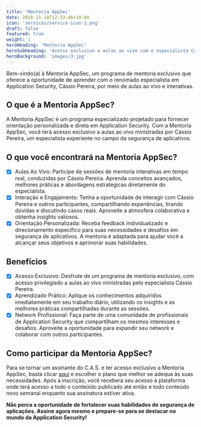 ```yaml
---
title: 'Mentoria AppSec'
date: 2018-11-18T12:33:46+10:00
icon: 'services/service-icon-1.png'
draft: false
featured: true
weight: 1
heroHeading: 'Mentoria AppSec'
heroSubHeading: 'Acesso exclusivo a aulas ao vivo com o especialista Cássio Pereira'
heroBackground: 'images/3.jpg'
---
```


Bem-vindo(a) à Mentoria AppSec, um programa de mentoria exclusivo que oferece a oportunidade de aprender com o renomado especialista em Application Security, Cássio Pereira, por meio de aulas ao vivo e interativas.

## O que é a Mentoria AppSec?

A Mentoria AppSec é um programa especializado projetado para fornecer orientação personalizada e direta em Application Security. Com a Mentoria AppSec, você terá acesso exclusivo a aulas ao vivo ministradas por Cássio Pereira, um especialista experiente no campo da segurança de aplicativos.

## O que você encontrará na Mentoria AppSec?

- [X] Aulas Ao Vivo: Participe de sessões de mentoria interativas em tempo real, conduzidas por Cássio Pereira. Aprenda conceitos avançados, melhores práticas e abordagens estratégicas diretamente do especialista.
- [X] Interação e Engajamento: Tenha a oportunidade de interagir com Cássio Pereira e outros participantes, compartilhando experiências, tirando dúvidas e discutindo casos reais. Aproveite a atmosfera colaborativa e obtenha insights valiosos.
- [X] Orientação Personalizada: Receba feedback individualizado e direcionamento específico para suas necessidades e desafios em segurança de aplicativos. A mentoria é adaptada para ajudar você a alcançar seus objetivos e aprimorar suas habilidades.

## Benefícios

- [X] Acesso Exclusivo: Desfrute de um programa de mentoria exclusivo, com acesso privilegiado a aulas ao vivo ministradas pelo especialista Cássio Pereira.
- [X] Aprendizado Prático: Aplique os conhecimentos adquiridos imediatamente em seu trabalho diário, utilizando os insights e as melhores práticas compartilhadas durante as sessões.
- [X] Network Profissional: Faça parte de uma comunidade de profissionais de Application Security que compartilham os mesmos interesses e desafios. Aproveite a oportunidade para expandir seu network e colaborar com outros participantes.

## Como participar da Mentoria AppSec?

Para se tornar um assinante do C.A.S. e ter acesso exclusivo a Mentoria AppSec, basta clicar [aqui](https://pay.hotmart.com/P82624344I?off=677mnlc5) e escolher o plano que melhor se adequa às suas necessidades. Após a inscrição, você receberá seu acesso à plataforma onde terá acesso a todo o conteúido publicado até então e todo conteúdo novo semanal enquanto sua assinatura estiver ativa.

**Não perca a oportunidade de fortalecer suas habilidades de segurança de aplicações. Assine agora mesmo e prepare-se para se destacar no mundo da Application Security!**